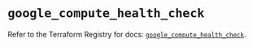 # `google_compute_health_check`

Refer to the Terraform Registry for docs: [`google_compute_health_check`](https://registry.terraform.io/providers/hashicorp/google/6.15.0/docs/resources/compute_health_check).
